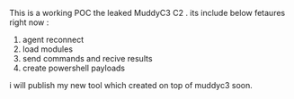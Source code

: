 This is a working POC the leaked MuddyC3 C2 . its include below fetaures right now : 
1) agent reconnect
2) load modules
3) send commands and recive results
4) create powershell payloads

i will publish my new tool which created on top of muddyc3 soon.
